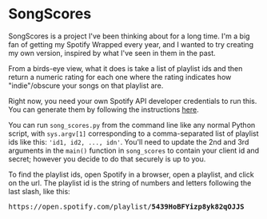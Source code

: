 # SongScores

SongScores is a project I've been thinking about for a long time. I'm a big fan of getting my Spotify Wrapped every year, and I wanted to try creating my own version, inspired by what I've seen in them in the past.

From a birds-eye view, what it does is take a list of playlist ids and then return a numeric rating for each one where the rating indicates how "indie"/obscure your songs on that playlist are. 

Right now, you need your own Spotify API developer credentials to run this. You can generate them by following the instructions [here](https://developer.spotify.com/documentation/web-api/tutorials/getting-started). 

You can run `song_scores.py` from the command line like any normal Python script, with `sys.argv[1]` corresponding to a comma-separated list of playlist ids like this: `'id1, id2, ..., idn'`. You'll need to update the 2nd and 3rd arguments in the `main()` function in `song_scores` to contain your client id and secret; however you decide to do that securely is up to you.

To find the playlist ids, open Spotify in a browser, open a playlist, and click on the url. The playlist id is the string of numbers and letters following the last slash, like this: 
<pre>
https://open.spotify.com/playlist/<b>5439HoBFYizp8yk82qOJJS<b>
</pre>